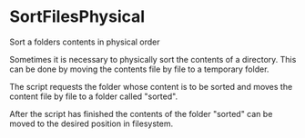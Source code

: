 # SortFilesPhysical
Sort a folders contents in physical order

Sometimes it is necessary to physically sort the contents of a directory. This can be done by moving the contents file by file to a temporary folder.

The script requests the folder whose content is to be sorted and moves the content file by file to a folder called "sorted".

After the script has finished the contents of the folder "sorted" can be moved to the desired position in filesystem.

